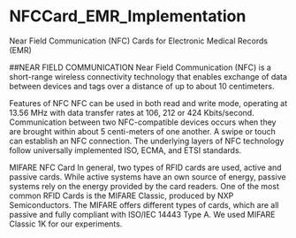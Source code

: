 # NFCCard_EMR_Implementation
Near Field Communication (NFC) Cards for Electronic Medical Records (EMR)

##NEAR FIELD COMMUNICATION
Near Field Communication (NFC) is a short-range wireless connectivity technology that enables exchange of data between devices and tags over a distance of up to about 10 centimeters.

Features of NFC
NFC can be used in both read and write mode, operating at 13.56 MHz with data transfer rates at 106, 212 or 424 Kbits/second. Communication between two 
NFC-compatible devices occurs when they are brought within about 5 centi-meters of one another. A swipe or touch can establish an NFC connection. The underlying layers of
NFC technology follow universally implemented ISO, ECMA, and ETSI standards.

MIFARE NFC Card
In general, two types of RFID cards are used, active and passive cards. While active systems have an own source of energy, passive systems rely on the energy provided by the card readers.
One of the most common RFID Cards is the MIFARE Classic, produced by NXP Semiconductors. The MIFARE offers different types of cards, which are all passive and fully compliant with ISO/IEC 14443 Type A.
We used MIFARE Classic 1K for our experiments.